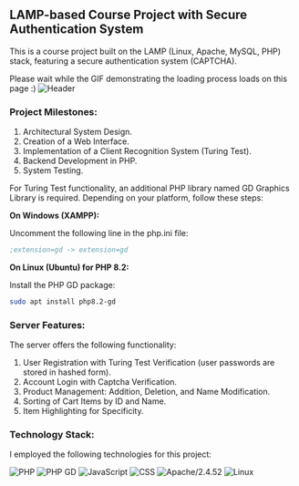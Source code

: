 ## LAMP-based Course Project with Secure Authentication System

This is a course project built on the LAMP (Linux, Apache, MySQL, PHP) stack, featuring a secure authentication system (CAPTCHA).

Please wait while the GIF demonstrating the loading process loads on this page :)
![Header](https://github.com/smaugcow/smaugcow/blob/main/assets/fb.gif)

### Project Milestones:

1. Architectural System Design.
2. Creation of a Web Interface.
3. Implementation of a Client Recognition System (Turing Test).
4. Backend Development in PHP.
5. System Testing.

For Turing Test functionality, an additional PHP library named GD Graphics Library is required. Depending on your platform, follow these steps:

**On Windows (XAMPP):**

Uncomment the following line in the php.ini file:
```ini
;extension=gd -> extension=gd
```

**On Linux (Ubuntu) for PHP 8.2:**

Install the PHP GD package:
```bash
sudo apt install php8.2-gd
```

### Server Features:

The server offers the following functionality:

1. User Registration with Turing Test Verification (user passwords are stored in hashed form).
2. Account Login with Captcha Verification.
3. Product Management: Addition, Deletion, and Name Modification.
4. Sorting of Cart Items by ID and Name.
5. Item Highlighting for Specificity.

### Technology Stack:

I employed the following technologies for this project:

![PHP](https://img.shields.io/badge/-PHP8.2-090909?style=for-the-badge&logo=PHP&logoColor=097CDB)
![PHP GD](https://img.shields.io/badge/-PHP8.2_GD-090909?style=for-the-badge&logo=PHP&logoColor=097CDB)
![JavaScript](https://img.shields.io/badge/-JavaScript-090909?style=for-the-badge&logo=JavaScript&logoColor=cddb09)
![CSS](https://img.shields.io/badge/-CSS-090909?style=for-the-badge&logo=CSS&logoColor=cddb09)
![Apache/2.4.52](https://img.shields.io/badge/-Apache/2.4.52-090909?style=for-the-badge&logo=Apache&logoColor=db1009)
![Linux](https://img.shields.io/badge/-Linux-090909?style=for-the-badge&logo=Linux&logoColor=ffffff)
